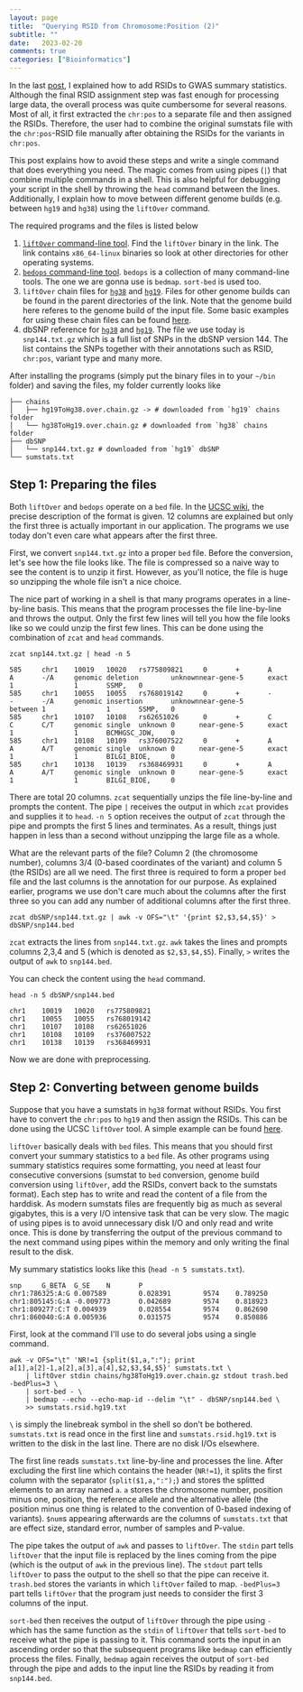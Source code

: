 ```yaml
---
layout: page
title:  "Querying RSID from Chromosome:Position (2)"
subtitle: ""
date:	2023-02-20
comments: true
categories: ["Bioinformatics"]
---
```


In the last [post](https://hanbin973.github.io/bioinformatics/2023/02/20/rsid.html), I explained how to add RSIDs to GWAS summary statistics.
Although the final RSID assignment step was fast enough for processing large data, the overall process was quite cumbersome for several reasons.
Most of all, it first extracted the `chr:pos` to a separate file and then assigned the RSIDs.
Therefore, the user had to combine the original sumstats file with the `chr:pos`-RSID file manually after obtaining the RSIDs for the variants in `chr:pos`.

This post explains how to avoid these steps and write a single command that does everything you need.
The magic comes from using pipes (`|`) that combine multiple commands in a shell.
This is also helpful for debugging your script in the shell by throwing the `head` command between the lines.
Additionally, I explain how to move between different genome builds (e.g. between `hg19` and `hg38`) using the `liftOver` command.

The required programs and the files is listed below
1. [`liftOver` command-line tool](http://hgdownload.cse.ucsc.edu/admin/exe/linux.x86_64/). Find the `liftOver` binary in the link. The link contains `x86_64-linux` binaries so look at other directories for other operating systems.
2. [`bedops` command-line tool](https://bedops.readthedocs.io/en/latest/index.html). `bedops` is a collection of many command-line tools. The one we are gonna use is `bedmap`. `sort-bed` is used too.
3. `liftOver` chain files for [`hg38`](https://hgdownload.soe.ucsc.edu/goldenPath/hg38/liftOver/) and [`hg19`](https://hgdownload.soe.ucsc.edu/goldenPath/hg19/liftOver/). Files for other genome builds can be found in the parent directories of the link. Note that the genome build here referes to the genome build of the input file. Some basic examples for using these chain files can be found [here](https://genome.sph.umich.edu/wiki/LiftOver).
4. dbSNP reference for [`hg38`](https://hgdownload.soe.ucsc.edu/goldenPath/hg38/database/) and [`hg19`](http://hgdownload.soe.ucsc.edu/goldenPath/hg19/database/). The file we use today is `snp144.txt.gz` which is a full list of SNPs in the dbSNP version 144. The list contains the SNPs together with their annotations such as RSID, `chr:pos`, variant type and many more.

After installing the programs (simply put the binary files in to your `~/bin` folder) and saving the files, my folder currently looks like
```
├── chains
│   ├── hg19ToHg38.over.chain.gz -> # downloaded from `hg19` chains folder
│   └── hg38ToHg19.over.chain.gz # downloaded from `hg38` chains folder
├── dbSNP
│   └── snp144.txt.gz # downloaded from `hg19` dbSNP
└── sumstats.txt
```


## Step 1: Preparing the files

Both `liftOver` and `bedops` operate on a `bed` file. 
In the [UCSC wiki](https://genome.ucsc.edu/FAQ/FAQformat.html), the precise description of the format is given.
12 columns are explained but only the first three is actually important in our application.
The programs we use today don't even care what appears after the first three. 

First, we convert `snp144.txt.gz` into a proper `bed` file.
Before the conversion, let's see how the file looks like.
The file is compressed so a naive way to see the content is to unzip it first.
However, as you'll notice, the file is huge so unzipping the whole file isn't a nice choice.

The nice part of working in a shell is that many programs operates in a line-by-line basis.
This means that the program processes the file line-by-line and throws the output.
Only the first few lines will tell you how the file looks like so we could unzip the first few lines.
This can be done using the combination of `zcat` and `head` commands.
```
zcat snp144.txt.gz | head -n 5

585     chr1    10019   10020   rs775809821     0       +       A       A       -/A     genomic deletion        unknownnear-gene-5      exact   1               1       SSMP,   0
585     chr1    10055   10055   rs768019142     0       +       -       -       -/A     genomic insertion       unknownnear-gene-5      between 1               1       SSMP,   0
585     chr1    10107   10108   rs62651026      0       +       C       C       C/T     genomic single  unknown 0      near-gene-5      exact   1               1       BCMHGSC_JDW,    0
585     chr1    10108   10109   rs376007522     0       +       A       A       A/T     genomic single  unknown 0      near-gene-5      exact   1               1       BILGI_BIOE,     0
585     chr1    10138   10139   rs368469931     0       +       A       A       A/T     genomic single  unknown 0      near-gene-5      exact   1               1       BILGI_BIOE,     0
```
There are total 20 columns.
`zcat` sequentially unzips the file line-by-line and prompts the content.
The pipe `|` receives the output in which `zcat` provides and supplies it to `head`.
`-n 5` option receives the output of `zcat` through the pipe and prompts the first 5 lines and terminates.
As a result, things just happen in less than a second without unzipping the large file as a whole.

What are the relevant parts of the file? 
Column 2 (the chromosome number), columns 3/4 (0-based coordinates of the variant) and column 5 (the RSIDs) are all we need.
The first three is required to form a proper `bed` file and the last columns is the annotation for our purpose.
As explained earlier, programs we use don't care much about the columns after the first three so you can add any number of additional columns after the first three.
```
zcat dbSNP/snp144.txt.gz | awk -v OFS="\t" '{print $2,$3,$4,$5}' > dbSNP/snp144.bed
```
`zcat` extracts the lines from `snp144.txt.gz`.
`awk` takes the lines and prompts columns 2,3,4 and 5 (which is denoted as `$2,$3,$4,$5`).
Finally, `>` writes the output of `awk` to `snp144.bed`.

You can check the content using the `head` command.
```
head -n 5 dbSNP/snp144.bed

chr1    10019   10020   rs775809821
chr1    10055   10055   rs768019142
chr1    10107   10108   rs62651026
chr1    10108   10109   rs376007522
chr1    10138   10139   rs368469931
```
Now we are done with preprocessing.

## Step 2: Converting between genome builds 

Suppose that you have a sumstats in `hg38` format without RSIDs.
You first have to convert the `chr:pos` to `hg19` and then assign the RSIDs.
This can be done using the UCSC `liftOver` tool.
A simple example can be found [here](https://genome.sph.umich.edu/wiki/LiftOver).

`liftOver` basically deals with `bed` files.
This means that you should first convert your summary statistics to a `bed` file.
As other programs using summary statistics requires some formatting, you need at least four consecutive conversions (sumstat to `bed` conversion, genome build conversion using `liftOver`, add the RSIDs, convert back to the sumstats format).
Each step has to write and read the content of a file from the harddisk.
As modern sumstats files are frequently big as much as several gigabytes, this is a very I/O intensive task that can be very slow.
The magic of using pipes is to avoid unnecessary disk I/O and only read and write once.
This is done by transferring the output of the previous command to the next command using pipes within the memory and only writing the final result to the disk.

My summary statistics looks like this (`head -n 5 sumstats.txt`).
```
snp     G_BETA  G_SE    N       P
chr1:786325:A:G 0.007589        0.028391        9574    0.789250
chr1:805145:G:A -0.009773       0.042689        9574    0.818923
chr1:809277:C:T 0.004939        0.028554        9574    0.862690
chr1:860040:G:A 0.005936        0.031575        9574    0.850886

```

First, look at the command I'll use to do several jobs using a single command.
```
awk -v OFS="\t" 'NR!=1 {split($1,a,":"); print a[1],a[2]-1,a[2],a[3],a[4],$2,$3,$4,$5}' sumstats.txt \
    | liftOver stdin chains/hg38ToHg19.over.chain.gz stdout trash.bed -bedPlus=3 \
    | sort-bed - \
    | bedmap --echo --echo-map-id --delim "\t" - dbSNP/snp144.bed \
    >> sumstats.rsid.hg19.txt
```    
`\` is simply the linebreak symbol in the shell so don't be bothered.
`sumstats.txt` is read once in the first line and `sumstats.rsid.hg19.txt` is written to the disk in the last line.
There are no disk I/Os elsewhere.

The first line reads `sumstats.txt` line-by-line and processes the line.
After excluding the first line which contains the header (`NR!=1`), it splits the first column with the separator (`split($1,a,":");`) and stores the splitted elements to an array named `a`.
`a` stores the chromosome number, position minus one, position, the reference allele and the alternative allele (the position minus one thing is related to the convention of 0-based indexing of variants).
`$num`s appearing afterwards are the columns of `sumstats.txt` that are effect size, standard error, number of samples and P-value.

The pipe takes the output of `awk` and passes to `liftOver`.
The `stdin` part tells `liftOver` that the input file is replaced by the lines coming from the pipe (which is the output of `awk` in the previous line).
The `stdout` part tells `liftOver` to pass the output to the shell so that the pipe can receive it. 
`trash.bed` stores the variants in which `liftOver` failed to map.
`-bedPlus=3` part tells `liftOver` that the program just needs to consider the first 3 columns of the input.

`sort-bed` then receives the output of `liftOver` through the pipe using `-` which has the same function as the `stdin` of `liftOver` that tells `sort-bed` to receive what the pipe is passing to it.
This command sorts the input in an ascending order so that the subsequent programs like `bedmap` can efficiently process the files.
Finally, `bedmap` again receives the output of `sort-bed` through the pipe and adds to the input line the RSIDs by reading it from `snp144.bed`.
